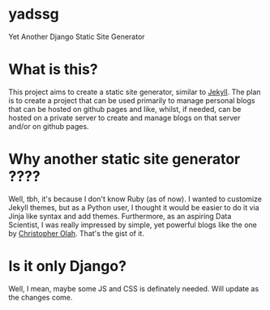# yadssg
Yet Another Django Static Site Generator


# What is this?
This project aims to create a static site generator, similar to [Jekyll](https://jekyllrb.com/). The plan is to create a project that can be used primarily to manage personal blogs that can be hosted on github pages and like, whilst, if needed, can be hosted on a private server to create and manage blogs on that server and/or on github pages.  

# Why another static site generator ????
Well, tbh, it's because I don't know Ruby (as of now). I wanted to customize Jekyll themes, but as a Python user, I thought it would be easier to do it via Jinja like syntax and add themes. Furthermore, as an aspiring Data Scientist, I was really impressed by simple, yet powerful blogs like the one by [Christopher Olah](https://colah.github.io/). That's the gist of it.

# Is it only Django?
Well, I mean, maybe some JS and CSS is definately needed. Will update as the changes come.

